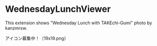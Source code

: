 WednesdayLunchViewer
====================
This extension shows "Wednesday Lunch with TAKEchi-Gumi" photo by kanzmrsw.

アイコン募集中！（19x19.png）

